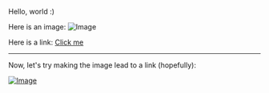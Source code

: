 Hello, world :)

Here is an image: 
![Image](https://cdn.pixabay.com/photo/2015/04/23/22/00/tree-736885__480.jpg)

Here is a link:
[Click me](https://youtube.com)

---
Now, let's try making the image lead to a link (hopefully):

[![Image](https://cdn.pixabay.com/photo/2015/04/23/22/00/tree-736885__480.jpg)](https://youtube.com)
